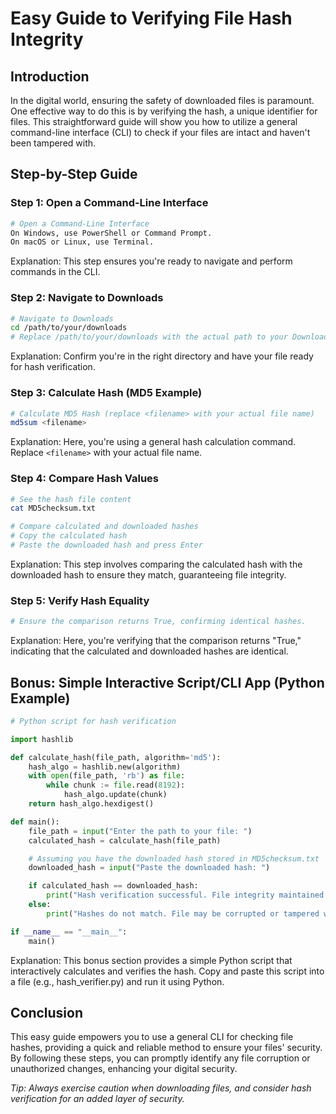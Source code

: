 # Easy Guide to Verifying File Hash Integrity

## Introduction

In the digital world, ensuring the safety of downloaded files is paramount. One effective way to do this is by verifying the hash, a unique identifier for files. This straightforward guide will show you how to utilize a general command-line interface (CLI) to check if your files are intact and haven't been tampered with.

## Step-by-Step Guide

### Step 1: Open a Command-Line Interface

```bash
# Open a Command-Line Interface
On Windows, use PowerShell or Command Prompt.
On macOS or Linux, use Terminal.
```

Explanation: This step ensures you're ready to navigate and perform commands in the CLI.

### Step 2: Navigate to Downloads

```bash
# Navigate to Downloads
cd /path/to/your/downloads
# Replace /path/to/your/downloads with the actual path to your Downloads folder
```

Explanation: Confirm you're in the right directory and have your file ready for hash verification.

### Step 3: Calculate Hash (MD5 Example)

```bash
# Calculate MD5 Hash (replace <filename> with your actual file name)
md5sum <filename>
```

Explanation: Here, you're using a general hash calculation command. Replace `<filename>` with your actual file name.

### Step 4: Compare Hash Values

```bash
# See the hash file content
cat MD5checksum.txt

# Compare calculated and downloaded hashes
# Copy the calculated hash
# Paste the downloaded hash and press Enter
```

Explanation: This step involves comparing the calculated hash with the downloaded hash to ensure they match, guaranteeing file integrity.

### Step 5: Verify Hash Equality

```bash
# Ensure the comparison returns True, confirming identical hashes.
```

Explanation: Here, you're verifying that the comparison returns "True," indicating that the calculated and downloaded hashes are identical.

## Bonus: Simple Interactive Script/CLI App (Python Example)

```python
# Python script for hash verification

import hashlib

def calculate_hash(file_path, algorithm='md5'):
    hash_algo = hashlib.new(algorithm)
    with open(file_path, 'rb') as file:
        while chunk := file.read(8192):
            hash_algo.update(chunk)
    return hash_algo.hexdigest()

def main():
    file_path = input("Enter the path to your file: ")
    calculated_hash = calculate_hash(file_path)

    # Assuming you have the downloaded hash stored in MD5checksum.txt
    downloaded_hash = input("Paste the downloaded hash: ")

    if calculated_hash == downloaded_hash:
        print("Hash verification successful. File integrity maintained.")
    else:
        print("Hashes do not match. File may be corrupted or tampered with.")

if __name__ == "__main__":
    main()
```

Explanation: This bonus section provides a simple Python script that interactively calculates and verifies the hash. Copy and paste this script into a file (e.g., hash_verifier.py) and run it using Python.

## Conclusion

This easy guide empowers you to use a general CLI for checking file hashes, providing a quick and reliable method to ensure your files' security. By following these steps, you can promptly identify any file corruption or unauthorized changes, enhancing your digital security.

*Tip: Always exercise caution when downloading files, and consider hash verification for an added layer of security.*

